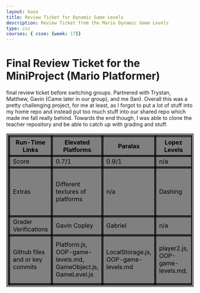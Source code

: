 ```yaml
---
layout: base
title: Review Ticket for Dynamic Game Levels
description: Review Ticket from the Mario Dynamic Game Levels
type: ccc
courses: { csse: {week: 17}}
---
```

<style>
    table, tr, th, td {
        border-style: double;
        border-width: thick;
        color: black;
        background-color: grey;
    }
</style>

<h1>Final Review Ticket for the MiniProject (Mario Platformer)</h1>
<p> final review ticket before switching groups. Partnered with Trystan, Matthew, Gavin (Came later in our group), and me (Ian). Overall this was a pretty challenging project, for me at least, as I forgot to put a lot of stuff into my home repo and instead put too much stuff into our shared repo which made me fall really behind. Towards the end though, I was able to clone the teacher repository and be able to catch up with grading and stuff. </p>
<table>
    <tr>
        <th>Run-Time Links</th>
        <th>Elevated Platforms</th>
        <th>Paralax</th>
        <th>Lopez Levels</th>
        <th>Sidebar & Local Storage</th>
        <th>Timer and Leaderboard</th>
        <th>Dash and Animation</th>
        <th>Enemies</th>
    </tr>
    <tr>
        <td>Score</td>
        <td>0.7/1</td>
        <td>0.9/1</td>
        <td>n/a</td>
        <td>1/1 (us)</td>
        <td>0.95/1</td>
        <td>n/a</td>
        <td>0.95/1</td>
    </tr>
    <tr>
        <td>Extras</td>
        <td>Different textures of platforms</td>
        <td>n/a</td>
        <td>Dashing</td>
        <td>n/a</td>
        <td>Changed Timer looks,
        positioned the timer differnetly</td>
        <td>Added Mushrooms, makes the character bigger</td>
        <td>Made the goomba squash when both lopez or monkey step on it </td>
    </tr>
    <tr>
        <td>Grader Verifications</td>
        <td>Gavin Copley</td>
        <td>Gabriel</td>
        <td>n/a</td>
        <td>Us</td>
        <td>Katie</td>
        <td>Sedan</td>
        <td>Daniel</td>
    </tr>
    <tr>
        <td>Github files and or key commits</td>
        <td>Platform.js, OOP-game-levels.md, GameObject.js, GameLevel.js</td>
        <td>LocalStorage.js, OOP-game-levels.md</td>
        <td>player2.js, OOP-game-levels.md,</td>
        <td>LocalStorage.js,
        OOP-game-levels.md.</td>
        <td>Background.js, Background2.js, OOP-game-levels.md, GameEnv.js, GameLevel.js</td>
        <td>player.js, player2.js, OOP-game-levels.md</td>
        <td>Goomba.js, GameObject.js, OOP-game-levels.md, player.js, player2.js</td>
    </tr>
</table>